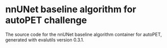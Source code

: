 # nnUNet baseline algorithm for autoPET challenge

The source code for the nnUNet baseline algorithm container for
autoPET, generated with
evalutils version 0.3.1.

